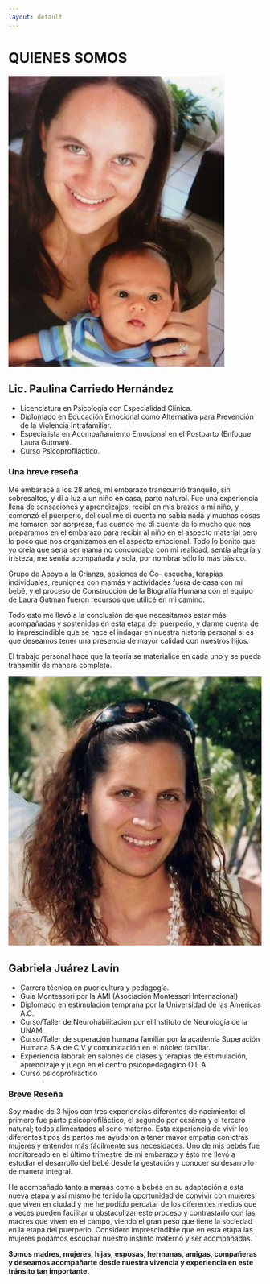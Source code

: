 ```yaml
---
layout: default
---
```


# QUIENES SOMOS




![mi imagen](assets/images/Pau.jpg)

## Lic. Paulina Carriedo Hernández

  * Licenciatura en Psicología con Especialidad Clínica. 
  * Diplomado en Educación Emocional como Alternativa para Prevención de la Violencia Intrafamiliar.
  * Especialista en Acompañamiento Emocional en el Postparto (Enfoque Laura Gutman).
  * Curso Psicoprofiláctico.

### Una breve reseña 

Me embaracé a los 28 años, mi embarazo transcurrió tranquilo, sin sobresaltos, y di a luz a un niño en casa, parto natural. Fue una experiencia llena de sensaciones y aprendizajes,  recibí en mis brazos a mi niño, y comenzó el puerperio, del cual me di cuenta no sabía nada y muchas cosas me tomaron por sorpresa, fue cuando me di cuenta de lo mucho que nos preparamos en el embarazo para recibir al niño en el aspecto material pero lo poco que nos organizamos en el aspecto emocional. Todo lo bonito que yo creía que sería ser mamá no concordaba con mi realidad, sentía alegría y tristeza, me sentía acompañada y sola, por nombrar sólo lo más básico.

Grupo de Apoyo a la Crianza, sesiones de Co- escucha, terapias individuales, reuniones con mamás y actividades fuera de casa con mi bebé,  y el proceso de Construcción de la Biografía Humana con el equipo de Laura Gutman fueron recursos que utilicé en mi camino.   

Todo esto me llevó a la conclusión de que necesitamos estar más acompañadas y sostenidas en esta etapa del puerperio, y darme cuenta de lo imprescindible que se hace el indagar en nuestra historia personal si es que deseamos tener una presencia de mayor calidad con nuestros hijos. 

El trabajo personal hace que la teoría se materialice en cada uno y se pueda transmitir de manera completa. 	






![mi imagen](assets/images/gabyj.jpg)

## Gabriela Juárez Lavín	

  * Carrera técnica en puericultura y pedagogía.
  * Guía Montessori por la AMI (Asociación Montessori Internacional) 
  * Diplomado en estimulación temprana por la Universidad de las Américas A.C. 
  * Curso/Taller de Neurohabilitacion por el Instituto de Neurología de la UNAM
  * Curso/Taller de superación humana familiar por la academia Superación Humana S.A de C.V y comunicación      en el núcleo familiar. 
  * Experiencia laboral: en salones de clases y terapias de estimulación,  aprendizaje y juego en el centro psicopedagogico O.L.A
  * Curso psicoprofiláctico

### Breve Reseña

Soy madre de 3 hijos con tres experiencias diferentes de nacimiento: el primero fue parto psicoprofiláctico, el segundo por cesárea y el tercero natural; todos alimentados al seno materno. Esta experiencia de vivir los diferentes tipos de partos me ayudaron a tener mayor empatía con otras mujeres y entender más fácilmente sus necesidades. Uno de mis bebés fue monitoreado en el último trimestre de mi embarazo y ésto me llevó a estudiar el desarrollo del bebé desde la gestación y conocer su desarrollo de manera integral. 

He acompañado tanto a mamás como a bebés en su adaptación a esta nueva etapa y así mismo he tenido la oportunidad de convivir con mujeres que viven en ciudad y me he podido percatar de los diferentes medios que a veces pueden facilitar u obstaculizar este proceso y contrastarlo con las madres  que viven en el campo, viendo el gran peso que tiene la sociedad en la etapa del puerperio. Considero imprescindible que en esta etapa las mujeres podamos escuchar nuestro instinto materno y ser acompañadas. 

**Somos madres, mujeres, hijas, esposas, hermanas, amigas, compañeras y deseamos acompañarte desde nuestra vivencia y experiencia en este tránsito tan importante.**















 
